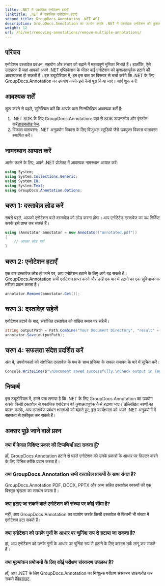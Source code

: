 ```yaml
---
title: .NET में एकाधिक एनोटेशन हटाएँ
linktitle: .NET में एकाधिक एनोटेशन हटाएँ
second_title: GroupDocs.Annotation .NET API
description: GroupDocs.Annotation का उपयोग करके .NET में एकाधिक एनोटेशन को कुशलतापूर्वक हटाने का तरीका जानें। अपने अनुप्रयोगों में निर्बाध एकीकरण के लिए हमारे चरण-दर-चरण ट्यूटोरियल का पालन करें।
weight: 12
url: /hi/net/removing-annotations/remove-multiple-annotations/
---
```

## परिचय
एनोटेशन दस्तावेज़ प्रबंधन, सहयोग और संचार को बढ़ाने में महत्वपूर्ण भूमिका निभाते हैं। हालाँकि, ऐसे उदाहरण हैं जहां आपको अपने .NET एप्लिकेशन के भीतर कई एनोटेशन को कुशलतापूर्वक हटाने की आवश्यकता हो सकती है। इस ट्यूटोरियल में, हम इस बात पर विस्तार से चर्चा करेंगे कि .NET के लिए GroupDocs.Annotation का उपयोग करके इसे कैसे पूरा किया जाए। आएँ शुरू करें!
## आवश्यक शर्तें
शुरू करने से पहले, सुनिश्चित करें कि आपके पास निम्नलिखित आवश्यक शर्तें हैं:
1.  .NET SDK के लिए GroupDocs.Annotation: यहां से SDK डाउनलोड और इंस्टॉल करें[डाउनलोड पेज](https://releases.groupdocs.com/annotation/net/).
2. विकास वातावरण: .NET अनुप्रयोग विकास के लिए विजुअल स्टूडियो जैसे उपयुक्त विकास वातावरण स्थापित करें।

## नामस्थान आयात करें
आरंभ करने के लिए, अपने .NET प्रोजेक्ट में आवश्यक नामस्थान आयात करें:
```csharp
using System;
using System.Collections.Generic;
using System.IO;
using System.Text;
using GroupDocs.Annotation.Options;
```
## चरण 1: दस्तावेज़ लोड करें
सबसे पहले, आपको एनोटेशन वाले दस्तावेज़ को लोड करना होगा। आप एनोटेटेड दस्तावेज़ का पथ निर्दिष्ट करके इसे प्राप्त कर सकते हैं।
```csharp
using (Annotator annotator = new Annotator("annotated.pdf"))
{
    // आपका कोड यहाँ
}
```
## चरण 2: एनोटेशन हटाएँ
एक बार दस्तावेज़ लोड हो जाने पर, आप एनोटेशन हटाने के लिए आगे बढ़ सकते हैं। GroupDocs.Annotation सभी एनोटेशन प्राप्त करने और उन्हें एक बार में हटाने का एक सुविधाजनक तरीका प्रदान करता है।
```csharp
annotator.Remove(annotator.Get());
```
## चरण 3: दस्तावेज़ सहेजें
एनोटेशन हटाने के बाद, संशोधित दस्तावेज़ को वांछित स्थान पर सहेजें।
```csharp
string outputPath = Path.Combine("Your Document Directory", "result" + Path.GetExtension("input.pdf"));
annotator.Save(outputPath);
```
## चरण 4: सफलता संदेश प्रदर्शित करें
अंत में, उपयोगकर्ता को संशोधित दस्तावेज़ के पथ के साथ प्रक्रिया के सफल समापन के बारे में सूचित करें।
```csharp
Console.WriteLine($"\nDocument saved successfully.\nCheck output in {outputPath}.");
```

## निष्कर्ष
इस ट्यूटोरियल में, हमने पता लगाया है कि .NET के लिए GroupDocs.Annotation का उपयोग करके किसी दस्तावेज़ से एकाधिक एनोटेशन को कुशलतापूर्वक कैसे हटाया जाए। उल्लिखित चरणों का पालन करके, आप दस्तावेज़ प्रबंधन क्षमताओं को बढ़ाते हुए, इस कार्यक्षमता को अपने .NET अनुप्रयोगों में सहजता से एकीकृत कर सकते हैं।
## अक्सर पूछे जाने वाले प्रश्न
### क्या मैं केवल विशिष्ट प्रकार की टिप्पणियाँ हटा सकता हूँ?
हाँ, GroupDocs.Annotation हटाने से पहले एनोटेशन को उनके प्रकारों के आधार पर फ़िल्टर करने के लिए विभिन्न तरीके प्रदान करता है।
### क्या GroupDocs.Annotation सभी दस्तावेज़ प्रारूपों के साथ संगत है?
GroupDocs.Annotation PDF, DOCX, PPTX और अन्य सहित दस्तावेज़ स्वरूपों की एक विस्तृत श्रृंखला का समर्थन करता है।
### क्या हटाए जा सकने वाले एनोटेशन की संख्या पर कोई सीमा है?
नहीं, आप GroupDocs.Annotation का उपयोग करके किसी दस्तावेज़ से कितनी भी संख्या में एनोटेशन हटा सकते हैं।
### क्या एनोटेशन को उनके गुणों के आधार पर चुनिंदा रूप से हटाया जा सकता है?
हां, आप एनोटेशन को उनके गुणों के आधार पर चुनिंदा रूप से हटाने के लिए कस्टम तर्क लागू कर सकते हैं।
### क्या मूल्यांकन प्रयोजनों के लिए कोई परीक्षण संस्करण उपलब्ध है?
 हाँ, आप .NET के लिए GroupDocs.Annotation का निःशुल्क परीक्षण संस्करण डाउनलोड कर सकते हैं[वेबसाइट](https://releases.groupdocs.com/annotation/net/).